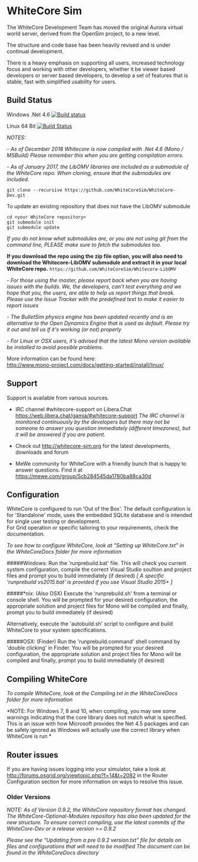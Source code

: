 # WhiteCore Sim

The WhiteCore Development Team has moved the original Aurora virtual world server, derived from the OpenSim project, to a new level.

The structure and code base has been heavily revised and is under continual development.

There is a heavy emphasis on supporting all users, increased technology focus and working with other developers, whether it be viewer based developers or server based developers, to develop a set of features that is stable, fast with simplified usability for users.

## Build Status

Windows .Net 4.6 [![Build status](https://ci.appveyor.com/api/projects/status/tj3pr2xb4rg6ospe/branch/master?svg=true)](https://ci.appveyor.com/project/fly-man-/whitecore-dev/branch/master)

Linux 64 Bit [![Build Status](https://travis-ci.org/WhiteCoreSim/WhiteCore-Dev.svg?branch=master)](https://travis-ci.org/WhiteCoreSim/WhiteCore-Dev)

*NOTES:*

*- As of December 2018 Whitecore is now compiled with .Net 4.6 (Mono / MSBuild) Please remember this when you are getting compilation errors.*

*- As of January 2017, the LibOMV libraries are included as a submodule of the WhiteCore repo. When cloning, ensure that the submodules are included.*

`git clone --recursive https://github.com/WhiteCoreSim/WhiteCore-Dev.git`

To update an existing repository that does not have the LibOMV submodule

	cd <your WhiteCore repository>
	git submodule init
	git submodule update

*If you do not know what submodules are, or you are not using git from the command line, PLEASE make sure to fetch the submodules too.*

**If you download the repo using the zip file option, you will also need to download the Whitecore-LibOMV submodule and extract it in your local WhiteCore repo.**
`https://github.com/WhiteCoreSim/Whitecore-LibOMV`

*- For those using the master, please report back when you are having issues with the builds. We, the developers, can't test everything and we hope that you, the users, are able to help us report things that break. Please use the Issue Tracker with the predefined text to make it easier to report issues*

*- The BulletSim physics engine has been updated recently and is an alternative to the Open Dynamics Engine that is used as default. Please try it out and tell us if it's working (or not) properly*

*- For Linux or OSX users, it's advised that the latest Mono version available be installed to avoid possible problems.*

More information can be found here:  
<http://www.mono-project.com/docs/getting-started/install/linux/>

## Support
Support is available from various sources.

* IRC channel #whitecore-support on Libera.Chat  
 <https://web.libera.chat/gamja/#whitecore-support> 
 *The IRC channel is monitored continuously by the developers but there may not be someone to answer you question immediately (different timezones), but it will be answered if you are patient.*

* Check out <http://whitecore-sim.org> for the latest developments, downloads and forum

* MeWe community for WhiteCore with a friendly bunch that is happy to answer questions. Find it at <https://mewe.com/group/5cb284545da1780ba88ca30d>

## Configuration
WhiteCore is configured to run 'Out of the Box'.
The default configuration is for 'Standalone' mode, uses the embedded SQLite database and is intended for single user testing or development.  
For Grid operation or specific tailoring to your requirements, check the documentation.

*To see how to configure WhiteCore, look at "Setting up WhiteCore.txt" in the WhiteCoreDocs folder for more information*

#####Windows:
   Run the 'runprebuild.bat' file.
   This will check you current system configuration, compile the correct Visual Studio soultion and project files and prompt you to build immediately (if desired)
   *[ A specific 'runprebuild vs2015.bat' is provided if you use Visual Studio 2015+ ]* 

#####*nix: (Also OSX)
   Execute the 'runprebuild.sh' from a terminal or console shell.
   You will be prompted for your desired configuration, the appropriate solution and project files for Mono will be compiled and finally, prompt you to build immediately (if desired)

Alternatively, execute the 'autobuild.sh' script to configure and build WhiteCore to your system specifications.
   
#####OSX: (Finder)
   Run the 'runprebuild.command' shell command by 'double clicking' in Finder.
   You will be prompted for your desired configuration, the appropriate solution and project files for Mono will be compiled and finally, prompt you to build immediately (if desired)
   	   
## Compiling WhiteCore
*To compile WhiteCore, look at the Compiling.txt in the WhiteCoreDocs folder for more information*

*NOTE:
  For Windows 7, 8 and 10, when compiling, you may see some warnings indicating that the core library does not match what is specified.
  This is an issue with how Microsoft provides the Net 4.5 packages and can be safely ignored as Windows will actually use the correct library when WhiteCore is run *
  
## Router issues
If you are having issues logging into your simulator, take a look at <http://forums.osgrid.org/viewtopic.php?f=14&t=2082> in the Router Configuration section for more information on ways to resolve this issue.

### Older Versions
*NOTE: 
 As of Version 0.9.2, the WhiteCore repository format has changed.  
 The WhiteCore-Optional-Modules repository has also been updated for the new structure.
 To ensure correct compiling, use the latest commits of the WhiteCore-Dev or a release version >= 0.9.2*

*Please see the "Updating from a pre 0.9.2 version.txt" file for details on files and configurations that will need to be modified
 The document can be found in the WhiteCoreDocs directory*
